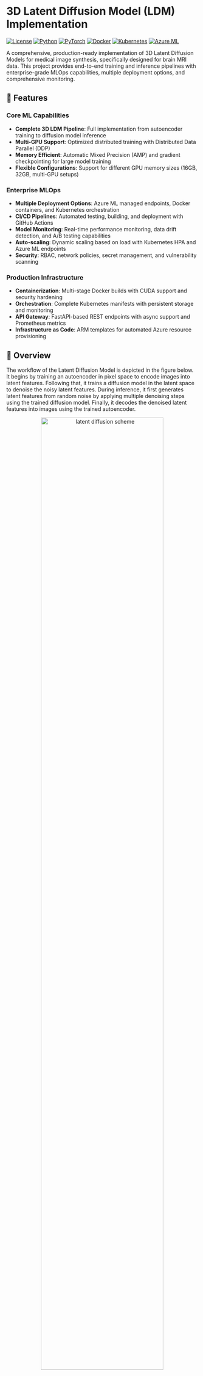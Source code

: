 # 3D Latent Diffusion Model (LDM) Implementation

<!-- 
  Project badges provide quick visual overview of:
  - License: MIT (open source, permissive)
  - Python: 3.8+ (minimum version requirement)  
  - PyTorch: 2.0+ (deep learning framework)
  - Docker: Container-ready deployment
  - Kubernetes: Production orchestration support
  - Azure ML: Cloud ML platform integration
-->
[![License](https://img.shields.io/badge/license-MIT-blue.svg)](LICENSE)
[![Python](https://img.shields.io/badge/python-3.8+-blue.svg)](https://python.org)
[![PyTorch](https://img.shields.io/badge/pytorch-2.0+-red.svg)](https://pytorch.org)
[![Docker](https://img.shields.io/badge/docker-ready-blue.svg)](https://docker.com)
[![Kubernetes](https://img.shields.io/badge/kubernetes-ready-blue.svg)](https://kubernetes.io)
[![Azure ML](https://img.shields.io/badge/azure%20ml-integrated-blue.svg)](https://azure.microsoft.com/services/machine-learning/)

<!-- 
  Project Description:
  This is a comprehensive implementation designed for medical imaging professionals and ML engineers
  who need production-ready 3D image generation capabilities. The project emphasizes:
  - Medical image synthesis for brain MRI data
  - Enterprise-grade deployment options
  - Multi-GPU training optimization
  - Complete MLOps lifecycle support
-->
A comprehensive, production-ready implementation of 3D Latent Diffusion Models for medical image synthesis, specifically designed for brain MRI data. This project provides end-to-end training and inference pipelines with enterprise-grade MLOps capabilities, multiple deployment options, and comprehensive monitoring.

## 🚀 Features

<!-- 
  Features are organized into three categories:
  1. Core ML Capabilities: The actual AI/ML functionality
  2. Enterprise MLOps: Production deployment and operations
  3. Production Infrastructure: Technical infrastructure support
-->

### Core ML Capabilities
<!-- These features focus on the machine learning aspects -->
- **Complete 3D LDM Pipeline**: Full implementation from autoencoder training to diffusion model inference
- **Multi-GPU Support**: Optimized distributed training with Distributed Data Parallel (DDP)
- **Memory Efficient**: Automatic Mixed Precision (AMP) and gradient checkpointing for large model training
- **Flexible Configurations**: Support for different GPU memory sizes (16GB, 32GB, multi-GPU setups)

### Enterprise MLOps
<!-- These features enable production deployment and monitoring -->
- **Multiple Deployment Options**: Azure ML managed endpoints, Docker containers, and Kubernetes orchestration
- **CI/CD Pipelines**: Automated testing, building, and deployment with GitHub Actions
- **Model Monitoring**: Real-time performance monitoring, data drift detection, and A/B testing capabilities
- **Auto-scaling**: Dynamic scaling based on load with Kubernetes HPA and Azure ML endpoints
- **Security**: RBAC, network policies, secret management, and vulnerability scanning

### Production Infrastructure
<!-- These features provide the technical foundation for enterprise deployment -->
- **Containerization**: Multi-stage Docker builds with CUDA support and security hardening
- **Orchestration**: Complete Kubernetes manifests with persistent storage and monitoring
- **API Gateway**: FastAPI-based REST endpoints with async support and Prometheus metrics
- **Infrastructure as Code**: ARM templates for automated Azure resource provisioning

## 📖 Overview

<!-- 
  Technical Overview:
  The Latent Diffusion Model (LDM) works in two main phases:
  1. Training Phase: Train autoencoder + Train diffusion model in latent space
  2. Inference Phase: Generate noise → Denoise in latent space → Decode to image
  
  Benefits of working in latent space:
  - Reduced computational cost (smaller dimensionality)
  - Better training stability
  - Preserved semantic meaning
-->
The workflow of the Latent Diffusion Model is depicted in the figure below. It begins by training an autoencoder in pixel space to encode images into latent features. Following that, it trains a diffusion model in the latent space to denoise the noisy latent features. During inference, it first generates latent features from random noise by applying multiple denoising steps using the trained diffusion model. Finally, it decodes the denoised latent features into images using the trained autoencoder.

<p align="center">
  <img src="./figs/ldm.png" alt="latent diffusion scheme" width="80%">
</p>

## 📚 Background

<!-- 
  Academic Foundation:
  This implementation builds upon established research in:
  - Latent diffusion models (Stable Diffusion foundation)
  - Medical imaging applications
  - Brain tumor segmentation datasets
-->
This implementation is based on MONAI's latent diffusion model and follows these key papers:

- **[Latent Diffusion]**: Rombach, Robin, et al. "High-resolution image synthesis with latent diffusion models." CVPR 2022.
- **[Brain Imaging Generation]**: Pinaya et al. "Brain imaging generation with latent diffusion models"
- **[BRATS]**: Menze, Bjoern H., et al. "The multimodal brain tumor image segmentation benchmark (BRATS)."

## 🛠️ Installation

<!--
  Installation Prerequisites:
  - Python 3.8+: Required for modern PyTorch and MONAI features
  - CUDA GPU: Essential for reasonable training times (>16GB VRAM recommended)
  - PyTorch 2.0+: Needed for torch.compile() optimization
  - MONAI: Medical imaging specific deep learning library
-->

### Prerequisites
<!-- 
  Hardware Requirements:
  - CUDA GPU: Training 3D models requires significant GPU memory
  - 16GB+ VRAM: Minimum for basic training with reduced batch sizes
  - 32GB+ VRAM: Recommended for optimal training performance
  - Multi-GPU: Best for large-scale training and faster convergence
-->
- Python 3.8+
- CUDA-capable GPU (recommended: >16GB VRAM)
- PyTorch 2.0+
- MONAI

### Quick Setup
```bash
# Clone the repository
git clone <your-repo-url>
cd 3d_ldm

# Install dependencies - this includes PyTorch, MONAI, and all required packages
pip install -r requirements.txt

# Configure environment - copy template and edit with your specific paths
cp config/environment.json.example config/environment.json
# Edit environment.json with your paths
```

## 📊 Dataset

<!--
  Dataset Information:
  - BraTS: Brain Tumor Segmentation Challenge datasets
  - Medical Decathlon: Standardized medical imaging datasets
  - T1, T2, FLAIR: Different MRI sequence types
  - Important: Always check dataset licensing and usage requirements
-->
The example uses **BraTS 2016 and 2017** data from the [Medical Decathlon](http://medicaldecathlon.com/).

### Download Data
```bash
# This script automatically downloads and preprocesses the BraTS dataset
python download_brats_data.py -e ./config/environment.json
```

**Disclaimer**: We are not the host of the data. Please ensure you read and comply with the dataset's requirements and usage policies.

## 🚀 Quick Start

### 1. Configure Environment
<!--
  Configuration Steps:
  - model_dir: Where trained models will be saved
  - tfevent_path: TensorBoard logging directory
  - output_dir: Generated images and results
  - data_base_dir: Path to your downloaded BraTS dataset
-->
Edit `./config/environment.json`:
```json
{
  "model_dir": "path/to/save/models",
  "tfevent_path": "path/to/tensorboard/logs", 
  "output_dir": "path/to/generated/images",
  "data_base_dir": "path/to/brats/dataset"
}
```

### 2. Train Autoencoder
<!--
  Training Options:
  - Single GPU: Use config_train_32g.json for 32GB GPUs
  - Multi-GPU: Use config_train_multigpu.json for distributed training
  - Memory optimization: Use config_train_16g.json for smaller GPUs
-->
```bash
# Single GPU (32GB) - optimal for single high-memory GPU
python train_autoencoder.py -c ./config/config_train_32g.json -e ./config/environment.json -g 1

# Multi-GPU (Windows) - distributed training across multiple GPUs
train_autoencoder_multigpu.bat 4 config/config_train_multigpu.json true false
```

### 3. Train Diffusion Model
<!--
  Diffusion Training:
  - Requires pre-trained autoencoder from step 2
  - More computationally intensive than autoencoder training
  - Benefits significantly from multi-GPU setups
-->
```bash
# Single GPU - train diffusion model using latent features from autoencoder
python train_diffusion.py -c ./config/config_train_32g.json -e ./config/environment.json -g 1

# Multi-GPU (Linux/Mac) - faster diffusion training with distributed setup
./train_LDM.sh
```

### 4. Generate Images
<!--
  Inference Process:
  - Requires both trained autoencoder and diffusion model
  - --num parameter specifies number of images to generate
  - Generated images saved to output_dir specified in environment.json
-->
```bash
# Generate 5 synthetic brain MRI images
python inference.py -c ./config/config_train_32g.json -e ./config/environment.json --num 5
```

## 💻 Multi-GPU Training

<!--
  Multi-GPU Benefits:
  - Faster training: Linear speedup with number of GPUs
  - Larger batch sizes: Better gradient estimates
  - Memory pooling: Train larger models
  - Production readiness: Scales to enterprise workloads
-->
This implementation includes extensive multi-GPU optimizations:

### Key Features
<!--
  Technical Optimizations:
  - DDP: Distributed Data Parallel for efficient multi-GPU training
  - AMP: Automatic Mixed Precision reduces memory usage
  - Torch Compile: PyTorch 2.0+ performance optimization
  - Sync BN: Synchronized batch normalization across GPUs
  - Gradient Checkpointing: Trade compute for memory efficiency
-->
- **Distributed Data Parallel (DDP)** with static graph optimization
- **Automatic Mixed Precision (AMP)** for memory efficiency
- **Torch Compile** optimization (PyTorch 2.0+)
- **Synchronized Batch Normalization** across GPUs
- **Gradient Checkpointing** for memory reduction

### Usage Examples
```bash
# Windows Multi-GPU - 8 GPUs with full optimizations enabled
train_autoencoder_multigpu.bat 8 config/config_train_multigpu.json true true

# Linux/Mac Multi-GPU - using torchrun for distributed training
export NUM_GPUS_PER_NODE=8
torchrun --nproc_per_node=${NUM_GPUS_PER_NODE} --nnodes=1 \
    train_autoencoder.py -c ./config/config_train_32g.json -e ./config/environment.json -g ${NUM_GPUS_PER_NODE}
```

<!--
  Documentation Reference:
  For comprehensive multi-GPU setup, optimization strategies, and troubleshooting
-->
For detailed multi-GPU setup and optimization, see [README_MULTIGPU.md](./README_MULTIGPU.md).

## 📈 Results

<!--
  Results Visualization:
  - Training curves show model convergence over epochs
  - Reconstruction loss: How well autoencoder preserves input data
  - Diffusion loss: How well diffusion model learns denoising process
  - Generated samples: Quality of synthetic brain MRI images
-->

### Training Performance
<!-- Training curves demonstrate model convergence and learning stability -->
<p align="center">
  <img src="3d_ldm/figs/train_recon.png" alt="autoencoder train curve" width="45%">
  <img src="3d_ldm/figs/val_recon.png" alt="autoencoder validation curve" width="45%">
</p>

<p align="center">
  <img src="3d_ldm/figs/train_diffusion.png" alt="diffusion train curve" width="45%">
  <img src="3d_ldm/figs/val_diffusion.png" alt="diffusion validation curve" width="45%">
</p>

### Generated Samples
<!-- Examples of synthetic brain MRI images in different anatomical views -->
<p align="center">
  <img src="3d_ldm/figs/syn_axial.png" alt="generated axial" width="30%">
  <img src="3d_ldm/figs/syn_cor.png" alt="generated coronal" width="30%">
  <img src="3d_ldm/figs/syn_sag.png" alt="generated sagittal" width="30%">
</p>

## 🚀 Deployment Options

<!--
  Deployment Strategy Overview:
  Multiple deployment options are provided to support different use cases:
  1. Docker: Containerized deployment for consistency and portability
  2. Kubernetes: Production orchestration with scaling and monitoring
  3. Azure ML: Cloud-native deployment with managed infrastructure
  
  Each option has specific advantages:
  - Docker: Local development, testing, simple deployments
  - Kubernetes: Production workloads, auto-scaling, enterprise features
  - Azure ML: Managed service, cost optimization, integrated monitoring
-->
This project supports multiple deployment strategies to meet different production requirements:

### 1. 🐳 Docker Deployment

<!--
  Docker Deployment Benefits:
  - Consistent environment across development and production
  - Easy local testing and development
  - Portable across different infrastructure
  - Supports GPU acceleration for training and inference
-->

#### Quick Start with Docker
```powershell
# Build and run API server for production inference
.\mlops\docker\setup_docker.ps1 -Environment prod -Mode api

# Run training container for model development
.\mlops\docker\setup_docker.ps1 -Environment dev -Mode train

# Launch Jupyter notebook for interactive development
.\mlops\docker\setup_docker.ps1 -Environment dev -Mode jupyter
```

#### Manual Docker Commands
```bash
# Build production image with optimizations
docker build -t 3d-ldm:prod -f mlops/docker/Dockerfile --target production .

# Run API server with GPU support and volume mounts
docker run -d -p 8000:8000 --gpus all --name 3d-ldm-api \
  -v 3d-ldm-models:/app/models \
  -e MODE=api \
  3d-ldm:prod

# Health check - verify API is running
curl http://localhost:8000/health
```

### 2. ☸️ Kubernetes Deployment

<!--
  Kubernetes Benefits:
  - Production-grade orchestration
  - Auto-scaling based on load
  - High availability and fault tolerance
  - Enterprise security features
  - Integrated monitoring and logging
-->

#### Prerequisites
<!--
  Infrastructure Requirements:
  - Kubernetes cluster: Local (minikube/kind) or cloud (AKS/EKS/GKE)
  - kubectl: Command-line tool for cluster management
  - GPU operator: NVIDIA driver management for GPU workloads
-->
- Kubernetes cluster (local or cloud)
- kubectl configured
- NVIDIA GPU operator (for GPU workloads)

#### Deployment Commands
```bash
# Deploy complete application stack with all components
./mlops/kubernetes/setup_kubernetes.sh apply

# Check deployment status and pod health
./mlops/kubernetes/setup_kubernetes.sh status

# View logs from running pods
./mlops/kubernetes/setup_kubernetes.sh logs

# Run comprehensive health checks
./mlops/kubernetes/setup_kubernetes.sh health
```

#### Kubernetes Features
<!--
  Production Features:
  - HPA: Automatically scales pods based on resource utilization
  - PVC: Persistent volumes for model storage and data
  - Prometheus: Metrics collection and alerting
  - RBAC: Role-based access control for security
  - GPU scheduling: Efficient GPU resource allocation
-->
- **Auto-scaling**: Horizontal Pod Autoscaler (HPA) based on CPU/memory
- **Persistent Storage**: PVC for models, data, and outputs
- **Monitoring**: Prometheus metrics and Grafana dashboards
- **Security**: RBAC, network policies, and secret management
- **GPU Support**: Dedicated GPU nodes with taints and tolerations

### 3. ☁️ Azure Machine Learning

<!--
  Azure ML Advantages:
  - Managed infrastructure: No server management
  - Cost optimization: Pay only for compute used
  - Enterprise integration: Seamless with Azure services
  - MLOps features: Built-in experiment tracking and model registry
-->

#### Infrastructure Setup
```powershell
# Deploy complete Azure infrastructure including ML workspace, compute, storage
.\mlops\azure\deploy_azure.ps1 -Environment prod -ResourceGroup "3dldm-prod" -Location "East US"
```

#### Azure ML Features
<!--
  Managed Services:
  - Endpoints: Auto-scaling inference with load balancing
  - Compute: On-demand GPU clusters with spot instance support
  - MLflow: Integrated experiment tracking and model versioning
  - Datasets: Versioned data with lineage and governance
-->
- **Managed Endpoints**: Auto-scaling inference endpoints
- **Compute Clusters**: On-demand GPU clusters for training
- **Experiment Tracking**: MLflow integration with model registry
- **Data Versioning**: Azure ML datasets with lineage tracking
- **Cost Optimization**: Spot instances and automatic shutdown

### 4. 🔄 CI/CD Pipeline

<!--
  CI/CD Pipeline Benefits:
  - Automated quality assurance
  - Consistent deployment process
  - Reduced manual errors
  - Fast feedback loops
  - Multi-environment promotion
-->
The project includes a comprehensive GitHub Actions pipeline:

#### Pipeline Stages
<!--
  Pipeline Flow:
  1. Code Quality: Ensures code standards and security
  2. Testing: Validates functionality and performance
  3. Building: Creates deployable artifacts
  4. Deployment: Promotes through environments
  5. Monitoring: Verifies deployment success
-->
1. **Code Quality**: Linting, formatting, security scanning
2. **Testing**: Unit tests, integration tests, model validation
3. **Building**: Docker image building and vulnerability scanning
4. **Deployment**: Multi-environment deployment (dev → staging → prod)
5. **Monitoring**: Post-deployment health checks and performance monitoring

#### Trigger the Pipeline
```bash
# Push to main branch triggers production deployment pipeline
git push origin main

# Pull requests trigger testing and validation pipeline
git push origin feature/new-model
```

## 📊 Monitoring and Observability

<!--
  Observability Strategy:
  - Application metrics: Model-specific performance indicators
  - System metrics: Infrastructure health and resource usage
  - Business metrics: Usage patterns and error rates
  - Distributed tracing: Request flow across services
-->

### Application Metrics
<!--
  Key Performance Indicators:
  - Inference latency: Response time for image generation
  - Throughput: Images generated per second
  - Accuracy: Model quality metrics
  - Resource utilization: GPU, CPU, memory usage
-->
- **Model Performance**: Inference latency, throughput, accuracy
- **System Health**: CPU, memory, GPU utilization
- **Data Quality**: Input validation, drift detection
- **Error Tracking**: Exception rates, failure patterns

### Monitoring Stack
<!--
  Monitoring Tools:
  - Prometheus: Open-source metrics collection
  - Grafana: Visualization and alerting dashboards
  - Azure Monitor: Cloud-native monitoring for Azure deployments
  - MLflow: ML-specific experiment and model tracking
-->
- **Prometheus**: Metrics collection and alerting
- **Grafana**: Visualization dashboards
- **Azure Monitor**: Cloud-native monitoring (for Azure deployments)
- **MLflow**: Experiment tracking and model versioning

### Access Monitoring
```bash
# Local monitoring (Kubernetes) - access Grafana dashboard
kubectl port-forward -n monitoring svc/grafana 3000:80

# Azure monitoring - get Application Insights connection
az ml workspace show --name <workspace-name> --query "applicationInsights"
```

## 🛡️ Security and Compliance

<!--
  Security Framework:
  - Defense in depth: Multiple layers of security controls
  - Zero trust: Never trust, always verify
  - Compliance ready: Meets enterprise security standards
  - Automated security: Security scanning in CI/CD pipeline
-->

### Security Features
<!--
  Container Security:
  - Non-root execution: Reduces attack surface
  - Read-only filesystems: Prevents runtime modifications
  - Minimal base images: Fewer vulnerabilities
  - Security scanning: Automated vulnerability detection
-->
- **Container Security**: Non-root users, read-only filesystems, minimal base images
- **Network Security**: Network policies, ingress controls, TLS encryption
- **Secrets Management**: Kubernetes secrets, Azure Key Vault integration
- **Vulnerability Scanning**: Automated security scanning in CI/CD pipeline
- **RBAC**: Role-based access control for all resources

### Compliance
<!--
  Compliance Features:
  - Data privacy: GDPR/HIPAA considerations for medical data
  - Audit logging: Complete operational audit trail
  - Backup strategy: Data protection and disaster recovery
  - Multi-region: Geographic redundancy for high availability
-->
- **Data Privacy**: No data persistence in containers by default
- **Audit Logging**: Complete audit trail for all operations
- **Backup Strategy**: Automated model and data backups
- **Disaster Recovery**: Multi-region deployment capabilities
  <img src="./figs/train_diffusion.png" alt="latent diffusion train curve" width="45%">
  <img src="./figs/val_diffusion.png" alt="latent diffusion validation curve" width="45%">
</p>

### Generated Samples
<p align="center">
  <img src="./figs/syn_axial.png" width="30%">
  <img src="./figs/syn_sag.png" width="30%">
  <img src="./figs/syn_cor.png" width="30%">
</p>

## 📁 Project Structure

<!--
  Directory Organization:
  The project is organized into logical sections:
  - config/: All configuration files for different environments
  - mlops/: Complete MLOps infrastructure and deployment code
  - Core scripts: Training and inference functionality
  - Documentation: Comprehensive guides and troubleshooting
  
  This structure supports both research and production use cases.
-->

```
3d_ldm/
├── config/                      # Configuration files for different environments
│   ├── config_train_16g.json        # 16GB GPU optimized configuration
│   ├── config_train_32g.json        # 32GB GPU optimized configuration
│   ├── config_train_multigpu.json   # Multi-GPU distributed training config
│   ├── config_optimized.json        # Performance optimized settings
│   └── environment.json             # Environment paths and directories
├── mlops/                       # Complete MLOps and deployment infrastructure
│   ├── azure/                   # Azure cloud deployment resources
│   │   ├── workspace_config.yml     # Azure ML workspace configuration
│   │   ├── infrastructure.json      # ARM template for Azure resources
│   │   ├── deploy_azure.ps1         # Automated Azure deployment script
│   │   └── conda_env.yml            # Azure ML environment definition
│   ├── docker/                  # Container deployment and orchestration
│   │   ├── Dockerfile               # Multi-stage Docker build with CUDA
│   │   ├── api_server.py            # FastAPI REST API server
│   │   ├── entrypoint.sh            # Flexible container entry point
│   │   ├── health_check.py          # Container health monitoring
│   │   └── setup_docker.ps1         # Automated Docker setup script
│   ├── kubernetes/              # Kubernetes production orchestration
│   │   ├── deployment.yaml          # Application deployment manifests
│   │   ├── ingress.yaml             # Ingress controller and networking
│   │   ├── jobs.yaml                # Training and batch job definitions
│   │   ├── monitoring.yaml          # Prometheus monitoring setup
│   │   ├── storage.yaml             # Persistent volume configurations
│   │   ├── rbac.yaml                # Security and access permissions
│   │   └── setup_kubernetes.sh      # Kubernetes deployment automation
│   ├── deployment/              # Model deployment and serving
│   │   ├── score.py                 # Azure ML model scoring script
│   │   └── deployment_config.yml    # Deployment environment configuration
│   ├── monitoring/              # Observability and monitoring infrastructure
│   │   ├── model_monitor.py         # Model performance monitoring
│   │   ├── data_drift.py            # Data quality and drift detection
│   │   └── alerting_rules.yml       # Prometheus alerting configurations
│   └── pipelines/               # Automated training and inference pipelines
│       ├── training_pipeline.py     # Azure ML automated training pipeline
│       └── pipeline_config.yml      # Pipeline configuration parameters
├── .github/workflows/           # CI/CD automation and quality gates
│   └── deploy.yml               # GitHub Actions deployment pipeline
├── checkpoints/                 # Model artifacts and trained weights
│   └── autoencoder/             # Saved autoencoder model checkpoints
├── results/                     # Training outputs and experimental results
├── figs/                        # Visualization outputs and documentation figures
├── runs/                        # TensorBoard training logs and metrics
├── train_autoencoder.py         # Autoencoder training script (Phase 1)
├── train_diffusion.py           # Diffusion model training script (Phase 2)
├── inference.py                 # Model inference and image generation
├── utils.py                     # Shared utility functions and helpers
├── requirements.txt             # Python package dependencies
├── .gitignore                   # Git ignore patterns
├── LICENSE                      # License file
└── README.md                    # This file
```

## 🔧 Configuration Guide

<!--
  Configuration Strategy:
  Different configurations are provided for various hardware setups:
  - Memory optimization: Adjust batch size and model parameters
  - Hardware targeting: Specific settings for different GPU configurations  
  - Performance tuning: Balance between speed and memory usage
-->

### Training Configurations

#### For 16GB GPUs
<!--
  16GB Configuration:
  - Reduced model complexity: Fewer channels and attention layers
  - Smaller batch sizes: Memory efficient training
  - Gradient checkpointing: Trade compute for memory
-->
```json
{
  "autoencoder_def": {
    "spatial_dims": 3,
    "in_channels": 1,
    "out_channels": 1,
    "num_res_blocks": 2,
    "num_channels": [256, 512],
    "attention_levels": [false, true],
    "latent_channels": 8,
    "norm_num_groups": 32,
    "norm_eps": 1e-6,
    "with_encoder_nonlocal_attn": false,
    "with_decoder_nonlocal_attn": false
  }
}
```

#### For Multi-GPU Training
<!--
  Multi-GPU Configuration:
  - DDP backend: NCCL for optimal GPU communication
  - Timeout settings: Handle slow network connections
  - Optimizations: AMP, compile, synchronized batch norm
-->
```json
{
  "ddp_backend": "nccl",
  "ddp_timeout_seconds": 18000,
  "amp": true,
  "compile": true,
  "sync_bn": true
}
```

### Environment Configuration
<!--
  Directory Structure:
  - model_dir: Persistent storage for trained models
  - tfevent_path: TensorBoard logging for monitoring
  - output_dir: Generated images and evaluation results
  - data_base_dir: Input dataset location
-->
```json
{
  "model_dir": "./checkpoints",
  "tfevent_path": "./runs", 
  "output_dir": "./results",
  "data_base_dir": "./data/brats"
}
```

## 🐛 Troubleshooting

<!--
  Troubleshooting Philosophy:
  Common issues are categorized by type:
  - Memory issues: GPU memory optimization
  - Training issues: Multi-GPU and distributed training
  - Deployment issues: Container and infrastructure problems
-->

### Common Issues

#### CUDA Out of Memory
<!--
  Memory Optimization Strategies:
  - Reduce batch size: Immediate memory relief
  - Gradient checkpointing: Trade compute for memory
  - Mixed precision: Use FP16 for reduced memory usage
-->
```bash
# Reduce batch size in configuration file
"batch_size": 1

# Enable gradient checkpointing to save memory
"use_checkpointing": true

# Use Automatic Mixed Precision (AMP)
"amp": true
```

#### Multi-GPU Training Issues
<!--
  Multi-GPU Diagnostics:
  - Hardware check: Verify all GPUs are accessible
  - NCCL verification: Ensure communication backend works
  - Environment variables: Debug distributed training
-->
```bash
# Check GPU visibility and memory status
nvidia-smi

# Verify NCCL installation and version
python -c "import torch; print(torch.cuda.nccl.version())"

# Enable debug logging for distributed training
export NCCL_DEBUG=INFO
export NCCL_TIMEOUT=18000
```

#### Docker Issues
<!--
  Container Troubleshooting:
  - GPU access: Verify NVIDIA Docker runtime
  - Container logs: Debug application errors
  - Resource monitoring: Check container resource usage
-->
```bash
# Test NVIDIA Docker runtime and GPU access
docker run --rm --gpus all nvidia/cuda:11.8-base-ubuntu20.04 nvidia-smi

# View container logs for debugging
docker logs 3d-ldm-api

# Monitor container resource usage
docker stats
```

<!--
  Comprehensive Documentation:
  Additional documentation provides detailed guidance for specific use cases
-->
For comprehensive troubleshooting, see [TROUBLESHOOTING.md](./TROUBLESHOOTING.md).

## 📚 Documentation

<!--
  Documentation Ecosystem:
  Each document serves a specific purpose:
  - Multi-GPU Guide: Performance optimization for distributed training
  - Optimization Summary: Technical details of performance improvements
  - NaN Fix Guide: Debugging numerical stability issues
  - Troubleshooting: Comprehensive problem-solving guide
-->
- [Multi-GPU Training Guide](./README_MULTIGPU.md)
- [MLOps Optimization Summary](./MULTI_GPU_OPTIMIZATION_SUMMARY.md)  
- [NaN Fix Guide](./NaN_FIX_GUIDE.md)
- [Troubleshooting Guide](./TROUBLESHOOTING.md)

## 🤝 Contributing

<!--
  Contribution Workflow:
  Standard GitHub flow with emphasis on code quality and testing
  - Feature branches: Isolated development
  - Pull requests: Code review and quality gates
  - Testing: Automated validation before merge
-->
1. Fork the repository
2. Create a feature branch (`git checkout -b feature/new-feature`)
3. Commit your changes (`git commit -am 'Add new feature'`)
4. Push to the branch (`git push origin feature/new-feature`)
5. Create a Pull Request

## 📄 License

<!--
  MIT License:
  Permissive open source license allowing commercial use, modification, and distribution
-->
This project is licensed under the MIT License - see the [LICENSE](LICENSE) file for details.

## 🙏 Acknowledgments

<!--
  Attribution and Recognition:
  Proper credit to foundational work and tools that enabled this project
-->
- **MONAI Team**: For providing the foundational diffusion model implementation
- **Rombach et al.**: For the original Latent Diffusion Model paper
- **BraTS Challenge**: For providing the medical imaging dataset
- **PyTorch Team**: For the excellent deep learning framework

## 📞 Support

<!--
  Support Channels:
  Multiple ways for users to get help and engage with the project
-->
For questions, issues, or contributions:

- 📧 **Email**: [your-email@domain.com]
- 💬 **Issues**: [GitHub Issues](https://github.com/your-repo/issues)
- 📖 **Documentation**: [Project Wiki](https://github.com/your-repo/wiki)
- 🐛 **Bug Reports**: Use the issue template for detailed bug reports

---

<!--
  Call to Action:
  Encourage community engagement and project visibility
-->
<p align="center">
  <strong>⭐ If this project helped you, please give it a star! ⭐</strong>
</p>
│   └── README.md           # MLOps setup guide
├── .github/workflows/       # CI/CD pipelines
├── figs/                    # Result figures
├── train_autoencoder.py     # Autoencoder training
├── train_diffusion.py       # Diffusion model training
├── inference.py             # Image generation
├── utils.py                 # Utility functions
├── visualize_image.py       # Visualization tools
├── 3d_ldm_tutorial.ipynb   # Interactive tutorial
└── docs/                    # Additional documentation
    ├── TROUBLESHOOTING.md   # Common issues and solutions
    ├── MULTI_GPU_OPTIMIZATION_SUMMARY.md
    └── NaN_FIX_GUIDE.md
```

## 🏭 MLOps and Production Deployment

This project includes a complete MLOps pipeline for production deployment:

### Azure ML Integration
- **Automated Training**: Scalable training pipelines on Azure ML compute
- **Model Registry**: Versioned model storage with MLflow integration
- **Experiment Tracking**: Comprehensive experiment logging and comparison
- **Environment Management**: Reproducible training environments

### CI/CD Pipeline
- **GitHub Actions**: Automated testing, training, and deployment
- **Multi-environment**: Staging and production deployment workflows
- **Quality Gates**: Code quality checks and model validation
- **Security Scanning**: Automated security vulnerability detection

### Model Deployment
- **REST API Endpoints**: Scalable inference endpoints with auto-scaling
- **Batch Inference**: Large-scale batch processing capabilities
- **A/B Testing**: Support for multiple model versions in production
- **Edge Deployment**: Options for edge and on-premises deployment

### Monitoring and Observability
- **Performance Monitoring**: Real-time latency, throughput, and error tracking
- **Data Drift Detection**: Automated detection of input data changes
- **Model Health**: Continuous model performance evaluation
- **Alerting**: Automated alerts for anomalies and performance degradation

**🚀 Quick MLOps Setup**: See [mlops/README.md](mlops/README.md) for detailed setup instructions.

## 🔧 Configuration

### GPU Memory Configurations
- **16GB GPU**: Use `config_train_16g.json`
- **32GB GPU**: Use `config_train_32g.json`
- **Multi-GPU**: Use `config_train_multigpu.json`

### Key Parameters
- `batch_size`: Adjust based on GPU memory
- `patch_size`: Must be divisible by 4 (autoencoder) or 16 (diffusion)
- `spacing`: Voxel spacing for resampling [1.0, 1.0, 1.0] for high resolution

## 🐛 Troubleshooting

Common issues and solutions are documented in:
- [TROUBLESHOOTING.md](./TROUBLESHOOTING.md) - General troubleshooting
- [NaN_FIX_GUIDE.md](./NaN_FIX_GUIDE.md) - Handling NaN values during training
- [MULTI_GPU_OPTIMIZATION_SUMMARY.md](./MULTI_GPU_OPTIMIZATION_SUMMARY.md) - Multi-GPU specific issues

## 🤝 Contributing

1. Fork the repository
2. Create a feature branch (`git checkout -b feature/amazing-feature`)
3. Commit your changes (`git commit -m 'Add amazing feature'`)
4. Push to the branch (`git push origin feature/amazing-feature`)
5. Open a Pull Request

## 📄 License

This project is licensed under the MIT License - see the [LICENSE](LICENSE) file for details.

## 🙏 Acknowledgments

- [MONAI Project](https://github.com/Project-MONAI/MONAI) for the excellent medical imaging framework
- [Medical Decathlon](http://medicaldecathlon.com/) for providing the BraTS dataset
- Original authors of the Latent Diffusion Models paper

